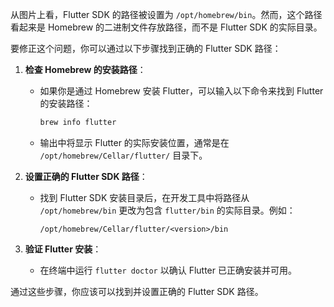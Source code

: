 从图片上看，Flutter SDK 的路径被设置为 `/opt/homebrew/bin`。然而，这个路径看起来是 Homebrew 的二进制文件存放路径，而不是 Flutter SDK 的实际目录。

要修正这个问题，你可以通过以下步骤找到正确的 Flutter SDK 路径：

1. **检查 Homebrew 的安装路径**：
   - 如果你是通过 Homebrew 安装 Flutter，可以输入以下命令来找到 Flutter 的安装路径：
     ```bash
     brew info flutter
     ```
   - 输出中将显示 Flutter 的实际安装位置，通常是在 `/opt/homebrew/Cellar/flutter/` 目录下。

2. **设置正确的 Flutter SDK 路径**：
   - 找到 Flutter SDK 安装目录后，在开发工具中将路径从 `/opt/homebrew/bin` 更改为包含 `flutter/bin` 的实际目录。例如：
     ```
     /opt/homebrew/Cellar/flutter/<version>/bin
     ```

3. **验证 Flutter 安装**：
   - 在终端中运行 `flutter doctor` 以确认 Flutter 已正确安装并可用。

通过这些步骤，你应该可以找到并设置正确的 Flutter SDK 路径。